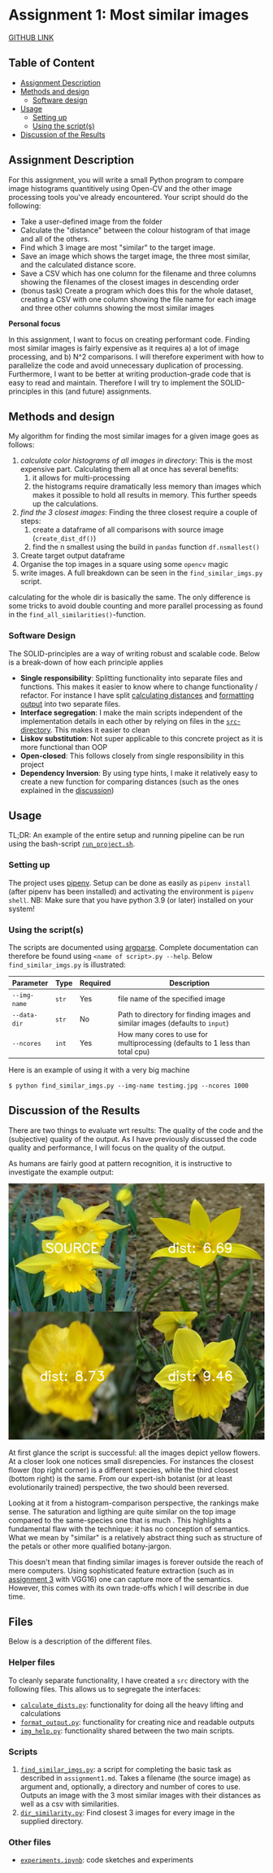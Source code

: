 # Assignment 1: Most similar images
[GITHUB LINK](https://github.com/Rysias/cds-assignments/tree/main/vision-assignments/vision-a1)


## Table of Content
- [Assignment Description](#assignment-description)
- [Methods and design](#methods-and-design)
    * [Software design](#software-design)
- [Usage](#usage)
    * [Setting up](#setting-up)
    * [Using the script(s)](#using-the-scripts)
- [Discussion of the Results](#discussion-of-the-results)

## Assignment Description
For this assignment, you will write a small Python program to compare image histograms quantitively using Open-CV and the other image processing tools you've already encountered. Your script should do the following:

- Take a user-defined image from the folder
- Calculate the "distance" between the colour histogram of that image and all of the others.
- Find which 3 image are most "similar" to the target image.
- Save an image which shows the target image, the three most similar, and the calculated distance score.
- Save a CSV which has one column for the filename and three columns showing the filenames of the closest images in descending order
- (bonus task) Create a program which does this for the whole dataset, creating a CSV with one column showing the file name for each image and three other columns showing the most similar images

**Personal focus**

In this assignment, I want to focus on creating performant code. Finding most similar images is fairly expensive as it requires a) a lot of image processing, and b) N^2 comparisons. I will therefore experiment with how to parallelize the code and avoid unnecessary duplication of processing.
Furthermore, I want to be better at writing production-grade code that is easy to read and maintain. Therefore I will try to implement the SOLID-principles in this (and future) assignments.

## Methods and design
My algorithm for finding the most similar images for a given image goes as follows: 
1. *calculate color histograms of all images in directory*: This is the most expensive part. Calculating them all at once has several benefits: 
    1) it allows for multi-processing 
    2) the histograms require dramatically less memory than images which makes it possible to hold all results in memory. This further speeds up the calculations.
2. *find the 3 closest images*: Finding the three closest require a couple of steps: 
    1) create a dataframe of all comparisons with source image (`create_dist_df()`)
    2) find the n smallest using the build in `pandas` function `df.nsmallest()`
3. Create target output dataframe
4. Organise the top images in a square using some `opencv` magic
5. write images. 
A full breakdown can be seen in the `find_similar_imgs.py` script. 

calculating for the whole dir is basically the same. The only difference is some tricks to avoid double counting and more parallel processing as found in the `find_all_similarities()`-function. 


### Software Design
The SOLID-principles are a way of writing robust and scalable code. Below is a break-down of how each principle applies

- **Single responsibility**: Splitting functionality into separate files and functions. This makes it easier to know where to change functionality / refactor. For instance I have split [calculating distances](src/calculate_dists.py) and [formatting output](src/format_output.py) into two separate files. 
- **Interface segregation**: I make the main scripts independent of the implementation details in each other by relying on files in the [`src`-directory](src/). This makes it easier to clean
- **Liskov substitution**: Not super applicable to this concrete project as it is more functional than OOP
- **Open-closed**: This follows closely from single responsibility in this project
- **Dependency Inversion**: By using type hints, I make it relatively easy to create a new function for comparing distances (such as the ones explained in the [discussion](#discussion-of-the-results))

## Usage 
TL;DR: An example of the entire setup and running pipeline can be run using the bash-script [`run_project.sh`](./run_project.sh). 

### Setting up
The project uses [pipenv](https://pipenv-fork.readthedocs.io/en/latest/basics.html). Setup can be done as easily as `pipenv install` (after pipenv has been installed) and activating the environment is `pipenv shell`. NB: Make sure that you have python 3.9 (or later) installed on your system!

### Using the script(s)
The scripts are documented using [argparse](https://docs.python.org/3/library/argparse.html). Complete documentation can therefore be found using `<name of script>.py --help`. Below `find_similar_imgs.py` is illustrated:

Parameter | Type | Required | Description
---- | ---- | ---- | ----
`--img-name` | `str` | Yes | file name of the specified image
`--data-dir` | `str` | No |Path to directory for finding images and similar images (defaults to `input`)
`--ncores` | `int` | Yes |How many cores to use for multiprocessing (defaults to 1 less than total cpu)

Here is an example of using it with a very big machine
```console
$ python find_similar_imgs.py --img-name testimg.jpg --ncores 1000
```

## Discussion of the Results
There are two things to evaluate wrt results: The quality of the code and the (subjective) quality of the output. As I have previously discussed the code quality and performance, I will focus on the quality of the output. 

As humans are fairly good at pattern recognition, it is instructive to investigate the example output: 

![alt text](output/image_0003_closest3.png)

At first glance the script is successful: all the images depict yellow flowers. At a closer look one notices small disrepencies. For instances the closest flower (top right corner) is a different species, while the third closest (bottom right) is the same. From our expert-ish botanist (or at least evolutionarily trained) perspective, the two should been reversed. 

Looking at it from a histogram-comparison perspective, the rankings make sense. The saturation and ligthing are quite similar on the top image compared to the same-species one that is much . This highlights a fundamental flaw with the technique: it has no conception of semantics. What we mean by "similar" is a relatively abstract thing such as structure of the petals or other more qualified botany-jargon. 

This doesn't mean that finding similar images is forever outside the reach of mere computers. Using sophisticated feature extraction (such as in [assignment 3](../vision-a3) with VGG16) one can capture more of the semantics. However, this comes with its own trade-offs which I will describe in due time. 

## Files
Below is a description of the different files.

### Helper files 
To cleanly separate functionality, I have created a `src` directory with the following files. This allows us to segregate the interfaces: 
- [`calculate_dists.py`](src/calculate_dists.py): functionality for doing all the heavy lifting and calculations
- [`format_output.py`](src/format_output.py): functionality for creating nice and readable outputs
- [`img_help.py`](src/img_help.py): functionality shared between the two main scripts.

### Scripts
1. [`find_similar_imgs.py`](./find_similar_imgs.py): a script for completing the basic task as described in `assignment1.md`. Takes a filename (the source image) as argument and, optionally, a directory and number of cores to use. Outputs an image with the 3 most similar images with their distances as well as a csv with similarities. 
2. [`dir_similarity.py`](./dir_similarity.py): Find closest 3 images for every image in the supplied directory.

### Other files
- [`experiments.ipynb`](./experiments.ipynb): code sketches and experiments
